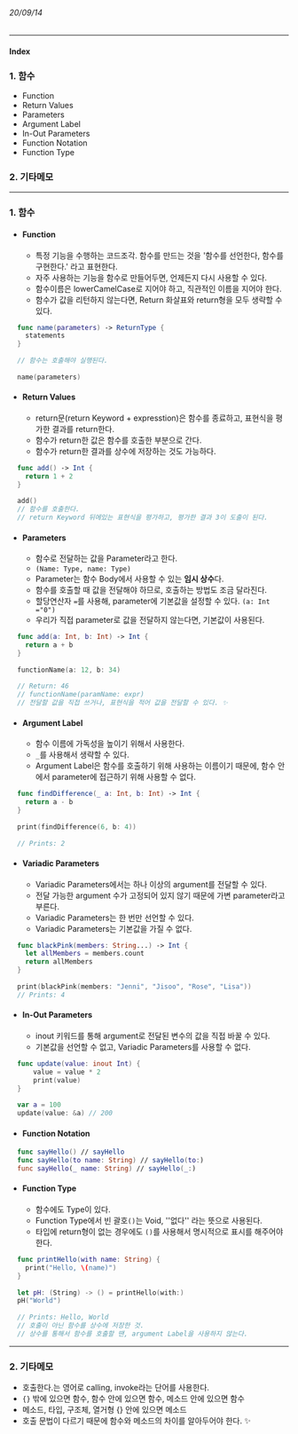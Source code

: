 ###### 20/09/14

------



#### Index

### **1.  함수**

-  Function
-  Return Values
-  Parameters
-  Argument Label
-  In-Out Parameters
-  Function Notation
-  Function Type



### **2.  기타메모**



------



### **1.  함수**

- #### Function

  - 특정 기능을 수행하는 코드조각. 함수를 만드는 것을 '함수를 선언한다, 함수를 구현한다.' 라고 표현한다.
  - 자주 사용하는 기능을 함수로 만들어두면, 언제든지 다시 사용할 수 있다.
  - 함수이름은 lowerCamelCase로 지어야 하고, 직관적인 이름을 지어야 한다.
  - 함수가 값을 리턴하지 않는다면, Return 화살표와 return형을 모두 생략할 수 있다.


```swift
  func name(parameters) -> ReturnType {
    statements
  }
  
  // 함수는 호출해야 실행된다.
  
  name(parameters)
  ```




- #### Return Values

  - return문(return Keyword + expresstion)은 함수를 종료하고, 표현식을 평가한 결과를 return한다.
  - 함수가 return한 값은 함수를 호출한 부분으로 간다.
  - 함수가 return한 결과를 상수에 저장하는 것도 가능하다.


```swift
  func add() -> Int {
  	return 1 + 2 
  }
  
  add()
  // 함수를 호출한다.
  // return Keyword 뒤에있는 표현식을 평가하고, 평가한 결과 3이 도출이 된다.
  ```




- #### Parameters

  - 함수로 전달하는 값을 Parameter라고 한다.
  - `(Name: Type, name: Type)`
  - Parameter는 함수 Body에서 사용할 수 있는 **임시 상수**다.
  - 함수를 호출할 때 값을 전달해야 하므로, 호출하는 방법도 조금 달라진다.
  - 할당연산자 `=`를 사용해, parameter에 기본값을 설정할 수 있다. `(a: Int ="0")`
  - 우리가 직접 parameter로 값을 전달하지 않는다면, 기본값이 사용된다.


```swift
  func add(a: Int, b: Int) -> Int {
  	return a + b
  }
  
  functionName(a: 12, b: 34)
  
  // Return: 46
  // functionName(paramName: expr)
  // 전달할 값을 직접 쓰거나, 표현식을 적어 값을 전달할 수 있다. ✨
  ```




- #### Argument Label

  - 함수 이름에 가독성을 높이기 위해서 사용한다.
  - `_`를 사용해서 생략할 수 있다.
  - Argument Label은 함수를 호출하기 위해 사용하는 이름이기 때문에, 함수 안에서 parameter에 접근하기 위해 사용할 수 없다.


```swift
  func findDifference(_ a: Int, b: Int) -> Int {
    return a - b
  }
  
  print(findDifference(6, b: 4))
  
  // Prints: 2
  ```



- #### Variadic Parameters

  - Variadic Parameters에서는 하나 이상의 argument를 전달할 수 있다.
  - 전달 가능한 argument 수가 고정되어 있지 않기 때문에 가변 parameter라고 부른다.
  - Variadic Parameters는 한 번만 선언할 수 있다.
  - Variadic Parameters는 기본값을 가질 수 없다.


```swift
  func blackPink(members: String...) -> Int {
    let allMembers = members.count
    return allMembers
  }
  
  print(blackPink(members: "Jenni", "Jisoo", "Rose", "Lisa"))
  // Prints: 4
  ```



- #### In-Out Parameters

  - inout 키워드를 통해 argument로 전달된 변수의 값을 직접 바꿀 수 있다.
  - 기본값을 선언할 수 없고, Variadic Parameters를 사용할 수 없다.


```swift
  func update(value: inout Int) {
      value = value * 2
      print(value)
  }
  
  var a = 100
  update(value: &a) // 200
  ```

  

- #### Function Notation


```swift
  func sayHello() // sayHello
  func sayHello(to name: String) // sayHello(to:)
  func sayHello(_ name: String) // sayHello(_:)
  ```

   

- #### Function Type

  - 함수에도 Type이 있다.
  - Function Type에서 빈 괄호`()`는 Void, ''없다'' 라는 뜻으로 사용된다.
  - 타입에 return형이 없는 경우에도 `()`를 사용해서 명시적으로 표시를 해주어야 한다.


```swift
  func printHello(with name: String) {
    print("Hello, \(name)")
  }
  
  let pH: (String) -> () = printHello(with:)
  pH("World")
  
  // Prints: Hello, World
  // 호출이 아닌 함수를 상수에 저장한 것.
  // 상수를 통해서 함수를 호출할 땐, argument Label을 사용하지 않는다.
  ```

  



------



### **2.  기타메모**

- 호출한다.는 영어로 calling, invoke라는 단어를 사용한다. 
- `{}` 밖에 있으면 함수, 함수 안에 있으면 함수, 메소드 안에 있으면 함수
- 메소드, 타입, 구조체, 열거형 {} 안에 있으면 메소드
- 호출 문법이 다르기 때문에 함수와 메소드의 차이를 알아두어야 한다. ✨
